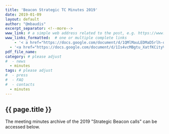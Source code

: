```yaml
---
title: 'Beacon Strategic TC Minutes 2019'
date: 2019-01-09
layout: default
author: "@mbaudis"
excerpt_separator: <!--more-->
www_link: # a simple web address related to the post, e.g. https://www.ga4gh.org
www_links_formatted:  # one or multiple complete links
	- '< a href="https://docs.google.com/document/d/1QMlMauLEDMaD5rlh-oRPpz3-UNyBzSgtKSEegW3TKys/edit#" target="_blank">[2019  minutes rolling document - from 2016-06-25]</a>'
  - '<a href="https://docs.google.com/document/d/1Is4vcMBgtu_XatfKCityV5NpZ7FCthGifuuMnNrJb3Y/edit#" target="_blank">[2019  minutes rolling document - pre June 2019]</a>'
pdf_file_name: 
category: # please adjust
#  - news
  - minutes
tags: # please adjust
#  - press
#  - FAQ
#  - contacts
  - minutes
---
```


## {{ page.title }}

The meeting minutes archive of the 2019 "Strategic Beacon calls" can be accessed below.

<!--more-->

